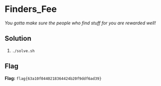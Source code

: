 # Finders_Fee
*You gotta make sure the people who find stuff for you are rewarded well!*

## Solution
1. `./solve.sh`


## Flag
**Flag:** `flag{63a10f0440218364424b20f9ddf6ad39}`
